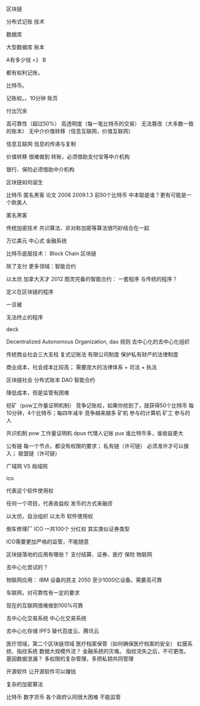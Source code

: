 区块链

分布式记账 技术

数据库

大型数据库  账本

A有多少钱 =》 B

都有权利记账，

比特币。

记账权。。10分钟 账页

付出冗余

高可靠性（超过50%）
高透明度（每一笔比特币的交易）
无法篡改（大多数一致的账本）
无中介价值转移（信息互联网，价值互联网）

信息互联网
    信息的传递与复制

价值转移
    很难做到 转账，必须借助支付宝等中介机构

银行、保险必须借助中介机构

区块链如何诞生

比特币 匿名黑客  论文 2008 2009.1.3 前50个比特币
中本聪是谁？更有可能是一个欧美人

匿名黑客

传统加密技术
共识算法、非对称加密等算法很巧妙结合在一起

万亿美元 中心式 金融系统

比特币底层技术： Block Chain 区块链

除了支付
更多领域：智能合约

以太坊 加拿大天才 2012
图灵完备的智能合约： 一套程序
与传统的程序？

定义在区块链的程序

一旦被

无法终止的程序

deck

Decentralized Autonomous Organization,
dao 规则 去中心化的去中心化组织

传统商业社会三大支柱
    复式记账法
    有限公司制度
    保护私有财产的法律制度

商业成本，社会成本比较高； 需要庞大的法律体系 + 司法 + 执法

区块链社会
    分布式账本
    DAO
    智能合约

降低成本，但是监管有困难

挖矿（pow工作量证明机制）
    竞争记账权，如果你抢到了，就获得50个比特币
    每10分钟，4个比特币；每四年减半
    竞争越来越多
矿机
    参与的计算机
矿工
    参与的人

共识机制
    pow 工作量证明机
    dpus 代理人记账
    pus 谁比特币多，谁收益更大

公有链
    每一个节点，都没有权限的要求；
私有链（许可链）
    必须准许才可以接入；
联盟链（许可链）

广域网 VS 局域网

ico

代表这个软件使用权

任何一个项目，代表收益权
发币的方式来融资

以太坊，自治组织
以太币
软件使用权

倒车修理厂
ICO 一共100个
分红权
其实类似证券类型

ICO需要更加严格的监管，不能随意

区块链落地的应用有哪些？
支付结算、证券、医疗 保险 物联网

去中心化尝试的？

物联网应用：
IBM 设备的民主 2050 至少1000亿设备。需要高可靠

车联网，对可靠性有一定的要求

现在的互联网很难做到100%可靠

去中心化交易系统
中心化交易系统

去中心化存储
IPFS 替代百度云、腾讯云

医疗领域，第二个区块链领域
医疗档案保管（如何确保医疗档案的安全）
虹膜系统、指纹系统 数据大规模外流？ 金融系统的灾难。 指纹流失之后，不可更改。
基因数据泄漏？ 多权限的复杂管理，多把私钥共同管理

开源软件
让开源软件可以赚钱

复杂的加密算法

比特币 数字货币
各个政府认同很大困难
不能监管
